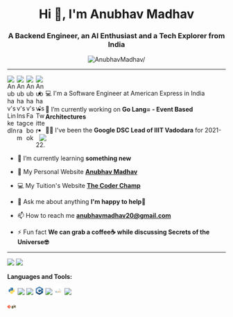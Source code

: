 



<h1 align="center">Hi 👋, I'm Anubhav Madhav</h1>
<h3 align="center">A Backend Engineer, an AI Enthusiast and a Tech Explorer from India</h3>


<!-- 
<img src="https://cdn.rawgit.com/sindresorhus/awesome/d7305f38d29fed78fa85652e3a63e154dd8e8829/media/badge.svg" alt="Awesome Badge"/> -->
<p align="center"> <img src=https://komarev.com/ghpvc/?username=AnubhavMadhav alt=AnubhavMadhav/> </p> 

------
<a href="https://www.linkedin.com/in/anubhav-madhav/">
  <img align="left" alt="Anubhav's LinkedIn" width="22px" src="https://cdn.jsdelivr.net/npm/simple-icons@v3/icons/linkedin.svg" />
</a>
<a href="https://www.instagram.com/anubhav_madhav/">
  <img align="left" alt="Anubhav's Instagram" width="22px" src="https://cdn.jsdelivr.net/npm/simple-icons@v3/icons/instagram.svg" />
</a>
<a href="https://www.facebook.com/profile.php?id=100004730176288">
  <img align="left" alt="Anubhav's Facebook" width="22px" src="https://cdn.jsdelivr.net/npm/simple-icons@3.0.1/icons/facebook.svg" />
</a> 
<a href="https://twitter.com/Anubhav_Madhav">
  <img align="left" alt="Anubhav's Twitter" width="22px" src="https://cdn.jsdelivr.net/npm/simple-icons@3.2.0/icons/twitter.svg" />
</a> 

<img src="https://i.imgur.com/dk1IG72.gif" width="430" align='right'>

<br/>

- 💻 I'm a Software Engineer at American Express in India

- 🔭 I’m currently working on **Go Lang= - Event Based Architectures**

- 🦸‍♂️ I've been the **Google DSC Lead of IIIT Vadodara** for 2021-22.

- 🌱 I’m currently learning **something new**

- 🎻 My Personal Website **[Anubhav Madhav](https://anubhavmadhav.github.io/Anubhav-Madhav/)**

- 💻 My Tuition's Website **[The Coder Champ](https://the-coder-champ.carrd.co/)**

<!-- - 👯 I’m looking to collaborate on **developing a Deep Learning project** -->

- 💬 Ask me about anything **I'm happy to help🤝**

- 📫 How to reach me **anubhavmadhav20@gmail.com**

- ⚡ Fun fact **We can grab a coffee☕️ while discussing Secrets of the Universe🤓**
------
<img src="https://github-readme-stats.vercel.app/api?username=AnubhavMadhav&show_icons=true&theme=blue-green&?count_private=true">
<IMG SRC="https://github-readme-stats.vercel.app/api/top-langs/?username=AnubhavMadhav&theme=blue-green&&layout=compact">
  
**Languages and Tools:**  

<code><img height="20" src="https://raw.githubusercontent.com/github/explore/80688e429a7d4ef2fca1e82350fe8e3517d3494d/topics/python/python.png"></code>
  <code><img height="20" src="https://raw.githubusercontent.com/abranhe/programming-languages-logos/master/src/go/go.png"></code>
<code><img height="20" src="https://raw.githubusercontent.com/abranhe/programming-languages-logos/master/src/html/html.png"></code>
<code><img height="20" src="https://raw.githubusercontent.com/github/explore/80688e429a7d4ef2fca1e82350fe8e3517d3494d/topics/cpp/cpp.png"></code>
<code><img height="20" src="https://raw.githubusercontent.com/abranhe/programming-languages-logos/master/src/java/java.png"></code>
<code><img height="20" src="https://raw.githubusercontent.com/github/explore/80688e429a7d4ef2fca1e82350fe8e3517d3494d/topics/mysql/mysql.png"></code>
<code><img height="20" src="https://cdn4.iconfinder.com/data/icons/logos-brands-5/24/unity-512.png"></code>
<!-- <code><img height="20" src=""></code> -->
<code><img height="20" src="https://raw.githubusercontent.com/github/explore/80688e429a7d4ef2fca1e82350fe8e3517d3494d/topics/git/git.png"></code>


<!--
**AnubhavMadhav/AnubhavMadhav** is a ✨ _special_ ✨ repository because its `README.md` (this file) appears on your GitHub profile.

Here are some ideas to get you started:

- 🔭 I’m currently working on ...
- 🌱 I’m currently learning ...
- 👯 I’m looking to collaborate on ...
- 🤔 I’m looking for help with ...
- 💬 Ask me about ...
- 📫 How to reach me: ...
- 😄 Pronouns: ...
- ⚡ Fun fact: ...
-->



